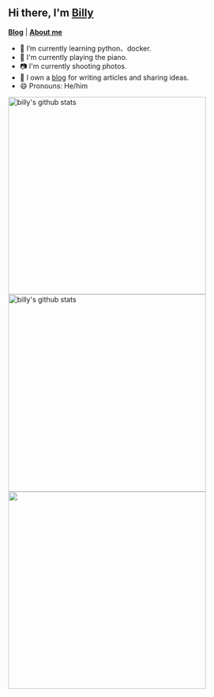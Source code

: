 

## Hi there, I'm [Billy](https://billie52707.cn) 
<strong><a href="https://www.cnblogs.com/billie52707">Blog</a></strong> |
  <strong><a href="https://billie52707.cn/about/">About me</a></strong>  

- 🌱  I’m currently learning python、docker.
- 🎹  I'm currently playing the piano.
- 📷  I'm currently shooting photos.
- 📑  I own a [blog](https://billie52707.cn) for writing articles and sharing ideas.
- 😄  Pronouns: He/him
<!--START_SECTION:waka-->
<!--END_SECTION:waka-->

<p>
  <img align="left" alt="billy's github stats" width='400'  src="https://github-readme-stats.vercel.app/api?icon_color=2bbc8a&bg_color=1d1f21&title_color=2bbc8a&text_color=2bbc8a&username=chenxuefan&show_icons=true&include_all_commits=true">
  <img align="left" alt="billy's github stats" width='400'  src="https://github-readme-stats.vercel.app/api/top-langs/?bg_color=1d1f21&title_color=2bbc8a&text_color=2bbc8a&layout=compact&username=chenxuefan">
  <img align="left"  width='400'  src="https://github-readme-stats.vercel.app/api/wakatime?username=chenxuefan&custom_title=⌛%20TIME%20SPENT">
</p>
